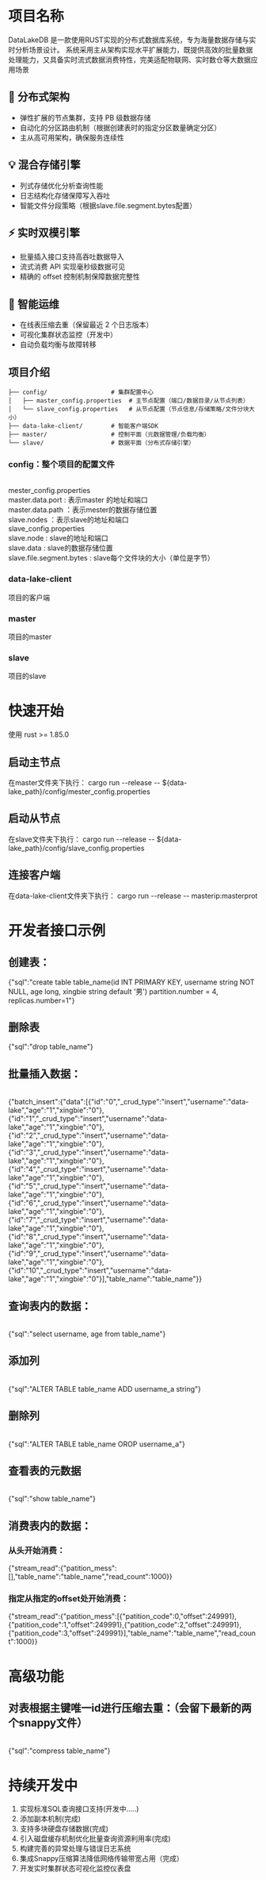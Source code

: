 # 项目名称
DataLakeDB 是一款使用RUST实现的分布式数据库系统，专为海量数据存储与实时分析场景设计。
系统采用主从架构实现水平扩展能力，既提供高效的批量数据处理能力，又具备实时流式数据消费特性，完美适配物联网、实时数仓等大数据应用场景
## 🚀 分布式架构

- 弹性扩展的节点集群，支持 PB 级数据存储
- 自动化的分区路由机制（根据创建表时的指定分区数量确定分区）
- 主从高可用架构，确保服务连续性

## 💡 混合存储引擎

- 列式存储优化分析查询性能
- 日志结构化存储保障写入吞吐
- 智能文件分段策略（根据slave.file.segment.bytes配置）

## ⚡ 实时双模引擎

- 批量插入接口支持高吞吐数据导入
- 流式消费 API 实现毫秒级数据可见
- 精确的 offset 控制机制保障数据完整性

## 🔧 智能运维

- 在线表压缩去重（保留最近 2 个日志版本）
- 可视化集群状态监控（开发中）
- 自动负载均衡与故障转移

## 项目介绍
`````
├── config/                  # 集群配置中心
│   ├── master_config.properties  # 主节点配置（端口/数据目录/从节点列表）
│   └── slave_config.properties   # 从节点配置（节点信息/存储策略/文件分块大小）
├── data-lake-client/        # 智能客户端SDK
├── master/                  # 控制平面（元数据管理/负载均衡）
└── slave/                   # 数据平面（分布式存储引擎）
`````


### config：整个项目的配置文件
  <br>mester_config.properties
  <br>master.data.port : 表示master 的地址和端口
  <br>master.data.path ：表示mester的数据存储位置
  <br>slave.nodes ：表示slave的地址和端口
  <br> slave_config.properties
  <br>slave.node : slave的地址和端口
  <br>slave.data : slave的数据存储位置
  <br>slave.file.segment.bytes : slave每个文件块的大小（单位是字节）
### data-lake-client
  项目的客户端
### master
  项目的master
### slave 
  项目的slave
# 快速开始
使用 rust >= 1.85.0 
## 启动主节点
在master文件夹下执行： 
cargo run --release -- ${data-lake_path}/config/mester_config.properties

## 启动从节点
在slave文件夹下执行：
cargo run --release -- ${data-lake_path}/config/slave_config.properties

## 连接客户端
在data-lake-client文件夹下执行：
cargo run --release -- masterip:masterprot


# 开发者接口示例

## 创建表：
{"sql":"create table table_name(id INT PRIMARY KEY, username string NOT NULL, age long, xingbie string default '男') partition.number = 4, replicas.number=1"}
## 删除表
{"sql":"drop table_name"}
## 批量插入数据：
<br>{"batch_insert":{"data":[{"id":"0","_crud_type":"insert","username":"data-lake","age":"1","xingbie":"0"},{"id":"1","_crud_type":"insert","username":"data-lake","age":"1","xingbie":"0"},{"id":"2","_crud_type":"insert","username":"data-lake","age":"1","xingbie":"0"},{"id":"3","_crud_type":"insert","username":"data-lake","age":"1","xingbie":"0"},{"id":"4","_crud_type":"insert","username":"data-lake","age":"1","xingbie":"0"},{"id":"5","_crud_type":"insert","username":"data-lake","age":"1","xingbie":"0"},{"id":"6","_crud_type":"insert","username":"data-lake","age":"1","xingbie":"0"},{"id":"7","_crud_type":"insert","username":"data-lake","age":"1","xingbie":"0"},{"id":"8","_crud_type":"insert","username":"data-lake","age":"1","xingbie":"0"},{"id":"9","_crud_type":"insert","username":"data-lake","age":"1","xingbie":"0"},{"id":"10","_crud_type":"insert","username":"data-lake","age":"1","xingbie":"0"}],"table_name":"table_name"}}
## 查询表内的数据：
<br>{"sql":"select username, age from table_name"}
## 添加列
<br>{"sql":"ALTER TABLE table_name ADD username_a string"}
## 删除列
<br>{"sql":"ALTER TABLE table_name OROP username_a"}
## 查看表的元数据
<br> {"sql":"show table_name"}

## 消费表内的数据：
### 从头开始消费：
{"stream_read":{"patition_mess":[],"table_name":"table_name","read_count":1000}}
### 指定从指定的offset处开始消费：
{"stream_read":{"patition_mess":[{"patition_code":0,"offset":249991},{"patition_code":1,"offset":249991},{"patition_code":2,"offset":249991},{"patition_code":3,"offset":249991}],"table_name":"table_name","read_count":1000}}


# 高级功能
## 对表根据主键唯一id进行压缩去重：（会留下最新的两个snappy文件）
<br>{"sql":"compress table_name"}



# 持续开发中
1. 实现标准SQL查询接口支持(开发中.....)
2. 添加副本机制(完成)
3. 支持多块硬盘存储数据(完成)
4. 引入磁盘缓存机制优化批量查询资源利用率(完成)
5. 构建完善的异常处理与错误日志系统
6. 集成Snappy压缩算法降低网络传输带宽占用（完成）
7. 开发实时集群状态可视化监控仪表盘
